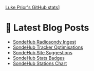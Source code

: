 [Luke Prior's GitHub stats](https://github-readme-stats.vercel.app/api?username=lukeprior)]

# 📕 Latest Blog Posts
<!-- BLOG-POST-LIST:START -->
- [SondeHub Radiosondy Ingest](https://lukeprior.github.io/blog/posts/sondehub-radiosondy/)
- [SondeHub Tracker Optimisations](https://lukeprior.github.io/blog/posts/sondehub-optimisations/)
- [SondeHub Site Suggestions](https://lukeprior.github.io/blog/posts/sondehub-suggestions/)
- [SondeHub Stats Badges](https://lukeprior.github.io/blog/posts/sondehub-badges/)
- [SondeHub Stations Chart](https://lukeprior.github.io/blog/posts/sondehub-chart/)
<!-- BLOG-POST-LIST:END -->
